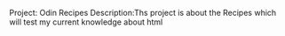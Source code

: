 Project: Odin Recipes
Description:Ths project is about the Recipes which will test my current knowledge about html 